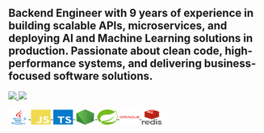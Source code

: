 
## Backend Engineer with 9 years of experience in building scalable APIs, microservices, and deploying AI and Machine Learning solutions in production. Passionate about clean code, high-performance systems, and delivering business-focused software solutions.
 <div>
  <a href="https://github.com/viyorkes">
  <img height="150em" src="https://github-readme-stats.vercel.app/api?username=viyorkes&show_icons=true&theme=dark&include_all_commits=true&count_private=true"/>
  <img height="150em" src="https://github-readme-stats.vercel.app/api/top-langs/?username=viyorkes&layout=compact&langs_count=7&theme=dark"/>
</div>
  
  
<div style="display: inline_block"><br>
  <img align="center" alt="Rafa-Csharp" height="30" width="40" src="https://raw.githubusercontent.com/devicons/devicon/master/icons/java/java-original.svg">
  <img align="center" alt="Rafa-Js" height="30" width="40" src="https://raw.githubusercontent.com/devicons/devicon/master/icons/javascript/javascript-plain.svg">
  <img align="center" alt="Rafa-Ts" height="30" width="40" src="https://raw.githubusercontent.com/devicons/devicon/master/icons/typescript/typescript-plain.svg">
  <img align="center" alt="Rafa-React" height="30" width="40" src="https://raw.githubusercontent.com/devicons/devicon/master/icons/nodejs/nodejs-original.svg">
  <img align="center" alt="Rafa-Python" height="30" width="40" src="https://github.com/devicons/devicon/blob/master/icons/spring/spring-original.svg">
  <img align="center" alt="Rafa-Python" height="30" width="40" src="https://github.com/devicons/devicon/blob/master/icons/oracle/oracle-original.svg">
   <img align="center" alt="Rafa-Python" height="30" width="40" src="https://github.com/devicons/devicon/blob/master/icons/redis/redis-original-wordmark.svg"> 

</div>

